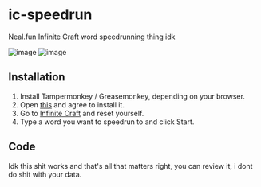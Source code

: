 # ic-speedrun
Neal.fun Infinite Craft word speedrunning thing idk

![image](https://github.com/LMNYX/ic-speedrun/assets/13962537/79c508c2-2f05-479b-baf7-3ae6ade07939)
![image](https://github.com/LMNYX/ic-speedrun/assets/13962537/a0451cef-baaf-4fff-90b7-139aec7fe4c9)


## Installation

1. Install Tampermonkey / Greasemonkey, depending on your browser.
2. Open <a href="https://github.com/LMNYX/ic-speedrun/raw/main/infinitespeedrun.user.js">this</a> and agree to install it.
3. Go to <a href="https://neal.fun/infinite-craft/">Infinite Craft</a> and reset yourself.
4. Type a word you want to speedrun to and click Start.

## Code

Idk this shit works and that's all that matters right, you can review it, i dont do shit with your data.
